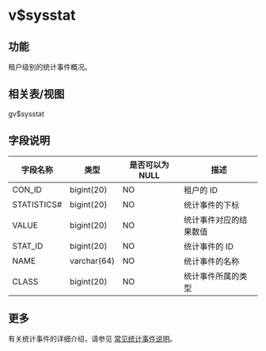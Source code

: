 v$sysstat 
==============================



功能 
-----------

租户级别的统计事件概况。

相关表/视图 
---------------

gv$sysstat

字段说明 
-------------



|  **字段名称**   |   **类型**    | **是否可以为 NULL** |   **描述**    |
|-------------|-------------|----------------|-------------|
| CON_ID      | bigint(20)  | NO             | 租户的 ID      |
| STATISTICS# | bigint(20)  | NO             | 统计事件的下标     |
| VALUE       | bigint(20)  | NO             | 统计事件对应的结果数值 |
| STAT_ID     | bigint(20)  | NO             | 统计事件的 ID    |
| NAME        | varchar(64) | NO             | 统计事件的名称     |
| CLASS       | bigint(20)  | NO             | 统计事件所属的类型   |


## 更多
有关统计事件的详细介绍，请参见 [常见统计事件说明](../300.statistical-event-description.md)。
